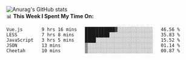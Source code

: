 
![Anurag's GitHub stats](https://github-readme-stats.vercel.app/api?username=supergczh&show_icons=true&theme=radical)
<br />
📊 **This Week I Spent My Time On:**

<!--START_SECTION:waka-->
```text
Vue.js       9 hrs 16 mins   ███████████▓░░░░░░░░░░░░░   46.56 % 
LESS         7 hrs 8 mins    █████████░░░░░░░░░░░░░░░░   35.83 % 
JavaScript   3 hrs 5 mins    ████░░░░░░░░░░░░░░░░░░░░░   15.52 % 
JSON         13 mins         ▒░░░░░░░░░░░░░░░░░░░░░░░░   01.14 % 
Cheetah      10 mins         ▒░░░░░░░░░░░░░░░░░░░░░░░░   00.87 % 
```
<!--END_SECTION:waka-->
